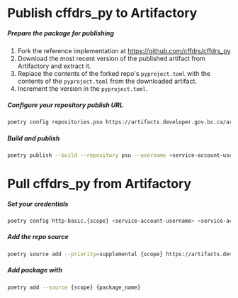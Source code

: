# Publish cffdrs_py to Artifactory

##### Prepare the package for publishing

1. Fork the reference implementation at <https://github.com/cffdrs/cffdrs_py>
2. Download the most recent version of the published artifact from Artifactory and extract it.
3. Replace the contents of the forked repo's `pyproject.toml` with the contents of the `pyproject.toml` from the downloaded artifact.
4. Increment the version in the `pyproject.toml`.

##### Configure your repository publish URL

```bash
poetry config repositories.psu https://artifacts.developer.gov.bc.ca/artifactory/api/pypi/{repo_name}
```

##### Build and publish

```bash
poetry publish --build --repository psu --username <service-account-username> --password <service-account-password>
```

# Pull cffdrs_py from Artifactory

##### Set your credentials

```bash
poetry config http-basic.{scope} <service-account-username> <service-account-password>
```

##### Add the repo source

```bash
poetry source add --priority=supplemental {scope} https://artifacts.developer.gov.bc.ca/artifactory/api/pypi/{repo_name}/simple
```

##### Add package with

```bash
poetry add --source {scope} {package_name}
```
